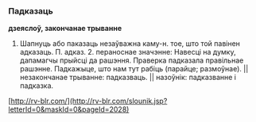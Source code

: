 ### Падказаць
**дзеяслоў, закончанае трыванне**

1. Шапнуць або паказаць незаўважна каму-н. тое, што той павінен адказаць. П. адказ. 2. пераноснае значэнне: Навесці на думку, дапамагчы прыйсці да рашэння. Праверка падказала правільнае рашэнне. Падкажыце, што нам тут рабіць (парайце; размоўнае). || незакончанае трыванне: падказваць. || назоўнік: падказванне і падказка.

<a rel="author">[http://rv-blr.com/](http://rv-blr.com/slounik.jsp?letterId=0&maskId=0&pageId=2028)</a>
